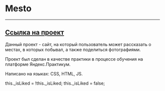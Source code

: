 # Mesto
-----
[Ccылка на проект](https://arin-k-a.github.io/mesto/index.html)
-----
Данный проект - сайт, на который пользователь может рассказать о местах, в которых побывал, а также поделиться фотографиями.

Проект был сделан в качестве практики в процессе обучения на платформе Яндекс.Практикум.

Написано на языках: CSS, HTML, JS.

this._isLiked = !this._isLiked;
this._isLiked = false;